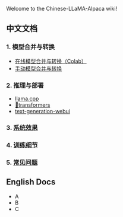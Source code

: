 Welcome to the Chinese-LLaMA-Alpaca wiki!

## 中文文档
### 1. 模型合并与转换
  - [在线模型合并与转换（Colab）](https://github.com/ymcui/Chinese-LLaMA-Alpaca/wiki/在线模型合并与转换)
  - [手动模型合并与转换](https://github.com/ymcui/Chinese-LLaMA-Alpaca/wiki/手动模型合并与转换)

### 2. 推理与部署
  - [llama.cpp](https://github.com/ymcui/Chinese-LLaMA-Alpaca/wiki/llama.cpp量化部署)
  - [🤗transformers](https://github.com/ymcui/Chinese-LLaMA-Alpaca/wiki/使用Transformers推理)
  - [text-generation-webui](https://github.com/ymcui/Chinese-LLaMA-Alpaca/wiki/使用text-generation-webui搭建界面)

### 3. [系统效果](https://github.com/ymcui/Chinese-LLaMA-Alpaca/wiki/系统效果)

### 4. [训练细节](https://github.com/ymcui/Chinese-LLaMA-Alpaca/wiki/训练细节)

### 5. [常见问题](https://github.com/ymcui/Chinese-LLaMA-Alpaca/wiki/常见问题)


## English Docs
- A
- B
- C

